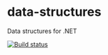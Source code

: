 # data-structures
Data structures for .NET

[![Build status](https://ci.appveyor.com/api/projects/status/wtr06q9vbl5krel0/branch/master?svg=true)](https://ci.appveyor.com/project/timothy-shields/data-structures/branch/master)
